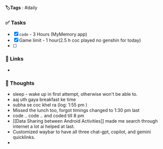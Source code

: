  **🏷️Tags** : #daily 
### ✅ Tasks
- [x]  `code` - 3 Hours (MyMemory app) 
- [x]  Game limit - 1 hour(2.5 h coc played no genshin for today)
- [ ] 

### 🔗 Links
- 
### 🧠 Thoughts
-  sleep - wake up in first attempt, otherwise won't be able to.
- aaj uth gaya breakfast ke time
- subha se coc khel ra (log: 1:55 pm )
- Missed the lunch too, forgot timings changed to 1:30 pm last 
- code ..  code ..  and coded till 8 pm  
- [[Data Sharing between Android Activities]] made me search through internet a lot ai helped at last.
- Customized waybar to have all three chat-gpt, copilot, and gemini quicklinks.
- 
